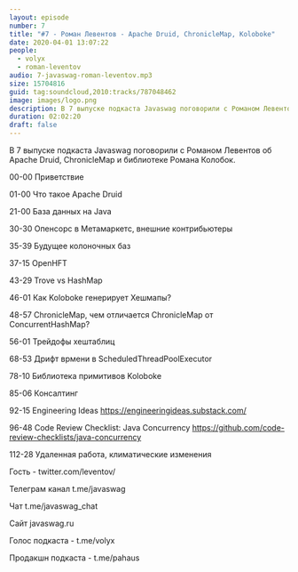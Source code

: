 ```yaml
---
layout: episode
number: 7
title: "#7 - Роман Левентов - Apache Druid, ChronicleMap, Koloboke"
date: 2020-04-01 13:07:22
people:
  - volyx
  - roman-leventov
audio: 7-javaswag-roman-leventov.mp3
size: 15704816
guid: tag:soundcloud,2010:tracks/787048462
image: images/logo.png
description: В 7 выпуске подкаста Javaswag поговорили с Романом Левентов об Apache Druid, ChronicleMap и библиотеке Романа Колобок.
duration: 02:02:20
draft: false
---
```


В 7 выпуске подкаста Javaswag поговорили с Романом Левентов об Apache Druid, ChronicleMap и библиотеке Романа Колобок.



00-00 Приветствие

01-00 Что такое Apache Druid

21-00 База данных на Java

30-30 Опенсорс в Метамаркетс, внешние контрибьютеры

35-39 Будущее колоночных баз

37-15 OpenHFT

43-29 Trove vs HashMap

46-01 Как Koloboke генерирует Хешмапы?

48-57 ChronicleMap, чем отличается ChronicleMap от ConcurrentHashMap?

56-01 Трейдофы хештаблиц

68-53 Дрифт врмени в ScheduledThreadPoolExecutor

78-10 Библиотека примитивов Koloboke

85-06 Консалтинг

92-15 Engineering Ideas https://engineeringideas.substack.com/

96-48 Code Review Checklist: Java Concurrency https://github.com/code-review-checklists/java-concurrency

112-28 Удаленная работа, климатические изменения



Гость - twitter.com/leventov/



Телеграм канал t.me/javaswag



Чат t.me/javaswag_chat



Сайт javaswag.ru



Голос подкаста - t.me/volyx



Продакшн подкаста - t.me/pahaus